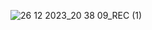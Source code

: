 


![26 12 2023_20 38 09_REC (1)](https://github.com/Aliemiroglu34/weather_forecast/assets/106524380/dffe79d5-7a72-44e1-ac3d-599f6c950cd6)

